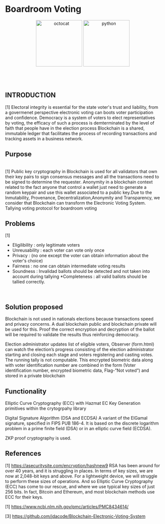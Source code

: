 # Boardroom Voting

<p align="center">
  <img src="/static/github/octocat.png" alt="octocat" width="150" height="150"/>
  <img src="/static/github/python.png" alt="python" width="150" height="150"/>
</p>

<br><br>
## INTRODUCTION
[1]
Electoral integrity is essential for the state voter's trust and liability, from a govermenet perspective
electronic voting can boots voter participation and confidence.
Democracy is a system of voters to elect representatives by voting, the efficacy of such a process is demterminated by
the level of faith that people have in the election process
Blockchain is a shared, immutable ledger that facilitates the process of recording transactions and tracking assets in a business network. 

## Purpose  
<br>
[1]
Public key cryptography in Blockchain is used for all validators that own their key pairs to sign consensus messages and all
the transactions need to be signed to determine the requester. Anonymity in a blockchain context related to the fact anyone that control a wallet just need to generate a random keypair and use this wallet associated to a public key.Due to the Inmutability, Provenance, Decentralization,Anonymity and Transparency, we consider that Blockchain can transform the Electronic Voting System.
Tallying voting protocol for boardroom voting 


## Problems  
[1]
* Eligilibility : only legitimate voters 
* Unreusability : each voter can vote only once
* Privacy : (no one except the voter can obtain information about the voter's choice)
* Fairness : no one can obtain intermediate voting results
* Soundness : Invalidad ballots should be detected and not taken into account during tallying
*Completeness : all valid ballots should be tallied correctly.


<br>

## Solution proposed

Blockchain is not used in nationals elections because transactions speed and privacy concerns.
A dual blockchain public and blockchain private will be used for this.
Proof the correct encryption and decryption of the ballot will be required to validate the results thus reinforcing democracy.

Election administrator updates list	of eligible voters, 
Observer (form.html) can watch the election’s progress consisting of
the election administrator starting and closing each stage and voters registering and casting votes. 
The running tally is not computable.
This encrypted biometric data along with voter identification number are combined in the form (Voter identification number, 
encrypted biometric data, Flag-”Not voted”) and stored in a
private blockchain


## Functionality

Elliptic Curve Cryptography (ECC) with Hazmat EC Key Generation primitives within the crytogrpahy library

Digital Signature Algorithm (DSA and ECDSA) A variant of the ElGamal signature, specified in FIPS PUB 186-4.
It is based on the discrete logarithm problem in a prime finite field (DSA) or in an elliptic curve field (ECDSA).

ZKP proof cryptography is used.


## References

[1] https://asecuritysite.com/encryption/hashnew9 RSA has been around for over 40 years, and it is struggling in places. 
In terms of key sizes, we are now at 2,048-bit keys and above. 
For a lightweight device, we will struggle to perform these sizes of operations. 
And so Elliptic Curve Cryptography (ECC) has come to our rescue, and where we use typical key sizes of just 256 bits. 
In fact, Bitcoin and Ethereum, and most blockchain methods use ECC for their keys. 

[1] https://www.ncbi.nlm.nih.gov/pmc/articles/PMC8434614/

[3] https://github.com/jdacode/Blockchain-Electronic-Voting-System



